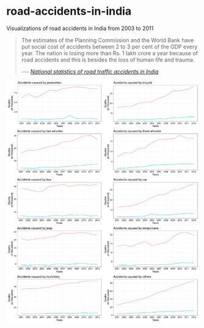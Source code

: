 # road-accidents-in-india
Visualizations of road accidents in India from 2003 to 2011


> The estimates of the Planning Commission and the World Bank have put social cost of
> accidents between 2 to 3 per cent of the GDP every year. The nation is losing more than
> Rs. 1 lakh crore a year because of road accidents and this is besides the loss of human
> life and trauma.
>
> 
>  --- <cite>[National statistics of road traffic accidents in India](http://www.jotr.in/article.asp?issn=0975-7341;year=2013;volume=6;issue=1;spage=1;epage=6;aulast=Ruikar)</cite>

![causes-plot](Rplot.png)
